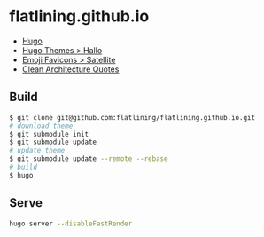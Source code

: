 # flatlining.github.io

- [Hugo](https://gohugo.io/)
- [Hugo Themes > Hallo](https://themes.gohugo.io/hallo-hugo/)
- [Emoji Favicons > Satellite](https://favicon.io/emoji-favicons/satellite/)
- [Clean Architecture Quotes](https://www.goodreads.com/work/quotes/25319615-clean-architecture)

## Build

```bash
$ git clone git@github.com:flatlining/flatlining.github.io.git
# download theme
$ git submodule init
$ git submodule update
# update theme
$ git submodule update --remote --rebase
# build
$ hugo
```

## Serve

```bash
hugo server --disableFastRender
```
